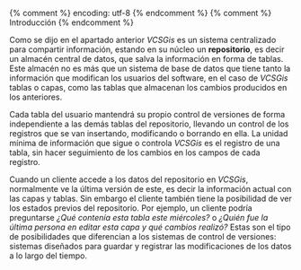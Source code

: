 {% comment %} encoding: utf-8 {% endcomment %}
{% comment %} Introducción {% endcomment %} 

Como se dijo en el apartado anterior *VCSGis* es un sistema centralizado para compartir información, estando en su núcleo un **repositorio**, es decir un almacén central de datos, que salva la información en forma de tablas. Este almacén no es más que un sistema de base de datos que tiene tanto la información que modifican los usuarios del software, en el caso de *VCSGis* tablas o capas, como las tablas que almacenan los cambios producidos en los anteriores.

Cada tabla del usuario mantendrá su propio control de versiones de forma independiente a las demás tablas del repositorio, llevando un control de los registros que se van insertando, modificando o borrando en ella. La unidad mínima de información que sigue o controla *VCSGis* es el registro de una tabla, sin hacer seguimiento de los cambios en los campos de cada registro.

Cuando un cliente accede a los datos del repositorio en *VCSGis*, normalmente ve la última versión de este, es decir la información actual con las capas y tablas. Sin embargo el cliente también tiene la posibilidad de ver los estados previos del repositorio. Por ejemplo, un cliente podría preguntarse *¿Qué contenía esta tabla este miércoles?* o *¿Quién fue la última persona en editar esta capa y qué cambios realizó?* Estas son el tipo de posibilidades que diferencian a los sistemas de control de versiones: sistemas diseñados para guardar y registrar las modificaciones de los datos a lo largo del tiempo.
